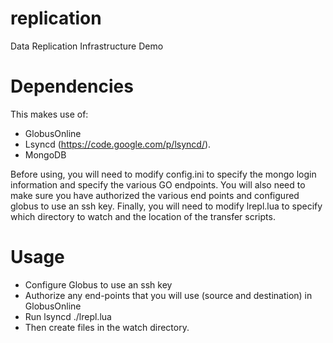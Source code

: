 replication
===========

Data Replication Infrastructure Demo


Dependencies
============

This makes use of:
* GlobusOnline
* Lsyncd (https://code.google.com/p/lsyncd/).  
* MongoDB

Before using, you will need to modify config.ini to specify the mongo login information
and specify the various GO endpoints.  You will also need to make sure you have authorized
the various end points and configured globus to use an ssh key.  Finally, you will need to
modify lrepl.lua to specify which directory to watch and the location of the transfer scripts.

Usage 
=====

* Configure Globus to use an ssh key
* Authorize any end-points that you will use (source and destination) in GlobusOnline
* Run lsyncd ./lrepl.lua
* Then create files in the watch directory.
